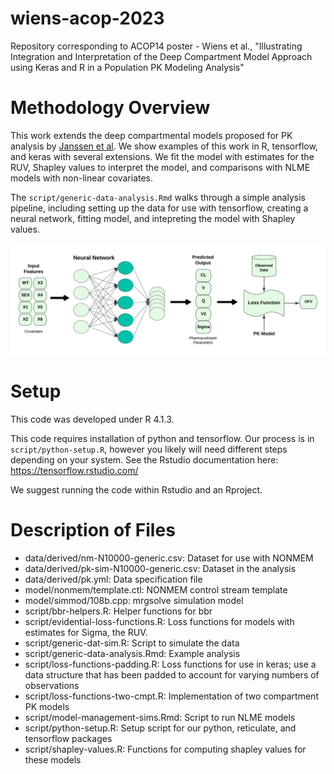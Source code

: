 # wiens-acop-2023
Repository corresponding to ACOP14 poster - Wiens et al., "Illustrating Integration and Interpretation of the Deep Compartment Model Approach using Keras and R in a Population PK Modeling Analysis"

# Methodology Overview

This work extends the deep compartmental models proposed for PK analysis by [Janssen et al](https://ascpt.onlinelibrary.wiley.com/doi/10.1002/psp4.12808). We show examples of this work in R, tensorflow, and keras with several extensions. 
We fit the model with estimates for the RUV, Shapley values to interpret the model, and comparisons with NLME models with non-linear covariates. 

The `script/generic-data-analysis.Rmd` walks through a simple analysis pipeline, including setting up the data for use with tensorflow, creating a neural network, fitting model, and intepreting the model with Shapley values. 

![nn-workflow](nn-workflow.png)

# Setup

This code was developed under R 4.1.3. 

This code requires installation of python and tensorflow. Our process is in `script/python-setup.R`, however you likely will need different steps depending on your system. See the Rstudio documentation here: https://tensorflow.rstudio.com/

We suggest running the code within Rstudio and an Rproject. 

# Description of Files

- data/derived/nm-N10000-generic.csv: Dataset for use with NONMEM
- data/derived/pk-sim-N10000-generic.csv: Dataset in the analysis
- data/derived/pk.yml: Data specification file
- model/nonmem/template.ctl: NONMEM control stream template
- model/simmod/108b.cpp: mrgsolve simulation model
- script/bbr-helpers.R: Helper functions for bbr
- script/evidential-loss-functions.R: Loss functions for models with estimates for Sigma, the RUV.
- script/generic-dat-sim.R: Script to simulate the data
- script/generic-data-analysis.Rmd: Example analysis
- script/loss-functions-padding.R: Loss functions for use in keras; use a data structure that has been padded to account for varying numbers of observations
- script/loss-functions-two-cmpt.R: Implementation of two compartment PK models
- script/model-management-sims.Rmd: Script to run NLME models
- script/python-setup.R: Setup script for our python, reticulate, and tensorflow packages
- script/shapley-values.R: Functions for computing shapley values for these models


